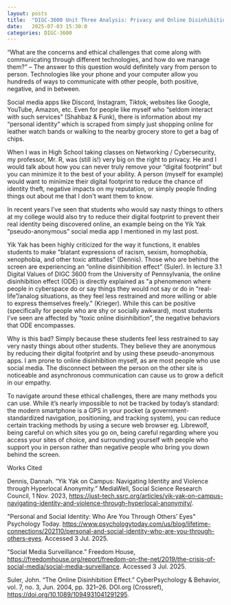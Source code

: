```yaml
---
layout: posts
title:  "DIGC-3600 Unit Three Analysis: Privacy and Online Disinhibition"
date:   2025-07-03 15:30:0
categories: DIGC-3600
---
```


“What are the concerns and ethical challenges that come along with communicating through different technologies, and how do we manage them?” – The answer to this question would definitely vary from person to person. Technologies like your phone and your computer allow you hundreds of ways to communicate with other people, both positive, negative, and in between.

Social media apps like Discord, Instagram, Tiktok, websites like Google, YouTube, Amazon, etc. Even for people like myself who “seldom interact with such services” (Shahbaz & Funk), there is information about my “personal identity” which is scraped from simply just shopping online for leather watch bands or walking to the nearby grocery store to get a bag of chips.

When I was in High School taking classes on Networking / Cybersecurity, my professor, Mr. R, was (still is!) very big on the right to privacy. He and I would talk about how you can never truly remove your “digital footprint” but you can minimize it to the best of your ability. A person (myself for example) would want to minimize their digital footprint to reduce the chance of identity theft, negative impacts on my reputation, or simply people finding things out about me that I don't want them to know.

In recent years I’ve seen that students who would say nasty things to others at my college would also try to reduce their digital footprint to prevent their real identity being discovered online, an example being on the Yik Yak “pseudo-anonymous” social media app I mentioned in my last post. 

Yik Yak has been highly criticized for the way it functions, it enables students to make "blatant expressions of racism, sexism, homophobia, xenophobia, and other toxic attitudes" (Dennis). Those who are behind the screen are experiencing an “online disinhibition effect” (Suler). In lecture 3.1 Digital Values of DIGC 3600 from the University of Pennsylvania, the online disinhibition effect (ODE) is directly explained as "a phenomenon where people in cyberspace do or say things they would not say or do in “real-life”/analog situations, as they feel less restrained and more willing or able to express themselves freely." (Krieger). While this can be positive (specifically for people who are shy or socially awkward), most students I’ve seen are affected by “toxic online disinhibition”, the negative behaviors that ODE encompasses.

Why is this bad? Simply because these students feel less restrained to say very nasty things about other students. They believe they are anonymous by reducing their digital footprint and by using these pseudo-anonymous apps. I am prone to online disinhibition myself, as are most people who use social media. The disconnect between the person on the other site is noticeable and asynchronous communication can cause us to grow a deficit in our empathy.

To navigate around these ethical challenges, there are many methods you can use. While it’s nearly impossible to not be tracked by today’s standard: the modern smartphone is a GPS in your pocket (a government-standardized navigation, positioning, and tracking system), you can reduce certain tracking methods by using a secure web browser eg. Librewolf, being careful on which sites you go on, being careful regarding where you access your sites of choice, and surrounding yourself with people who support you in person rather than negative people who bring you down behind the screen.

Works Cited

Dennis, Dannah. “Yik Yak on Campus: Navigating Identity and Violence through Hyperlocal Anonymity.” MediaWell, Social Science Research Council, 1 Nov. 2023, https://just-tech.ssrc.org/articles/yik-yak-on-campus-navigating-identity-and-violence-through-hyperlocal-anonymity/.

"Personal and Social Identity: Who Are You Through Others’ Eyes" Psychology Today. https://www.psychologytoday.com/us/blog/lifetime-connections/202110/personal-and-social-identity-who-are-you-through-others-eyes. Accessed 3 Jul. 2025.

“Social Media Surveillance.” Freedom House, https://freedomhouse.org/report/freedom-on-the-net/2019/the-crisis-of-social-media/social-media-surveillance. Accessed 3 Jul. 2025.

Suler, John. “The Online Disinhibition Effect.” CyberPsychology & Behavior, vol. 7, no. 3, Jun. 2004, pp. 321–26. DOI.org (Crossref), https://doi.org/10.1089/1094931041291295.